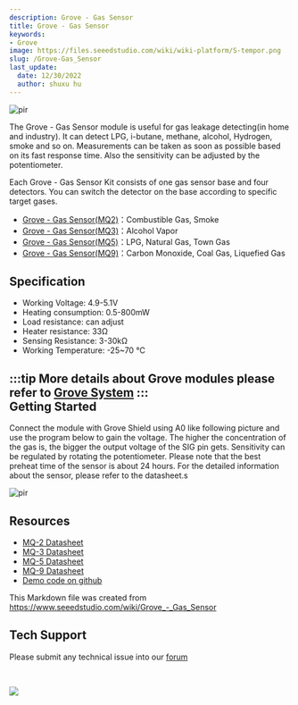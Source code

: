 ```yaml
---
description: Grove - Gas Sensor
title: Grove - Gas Sensor 
keywords:
- Grove
image: https://files.seeedstudio.com/wiki/wiki-platform/S-tempor.png
slug: /Grove-Gas_Sensor
last_update:
  date: 12/30/2022
  author: shuxu hu
---
```


 <p style={{textAlign: 'center'}}><img src="https://files.seeedstudio.com/wiki/Grove-Gas_Sensor/img/Twig-Gas_Sensor.bmp" alt="pir" width={600} height="auto" /></p>

The Grove - Gas Sensor module is useful for gas leakage detecting(in home and industry). It can detect LPG, i-butane, methane, alcohol, Hydrogen, smoke and so on. Measurements can be taken as soon as possible based on its fast response time. Also the sensitivity can be adjusted by the potentiometer.

Each Grove - Gas Sensor Kit consists of one gas sensor base and four detectors. You can switch the detector on the base according to specific target gases.

-   [Grove - Gas Sensor(MQ2)](/Grove-Gas_Sensor-MQ2)：Combustible Gas, Smoke
-   [Grove - Gas Sensor(MQ3)](/Grove-Gas_Sensor-MQ3)：Alcohol Vapor
-   [Grove - Gas Sensor(MQ5)](/Grove-Gas_Sensor-MQ5)：LPG, Natural Gas, Town Gas
-   [Grove - Gas Sensor(MQ9)](/Grove-Gas_Sensor-MQ9)：Carbon Monoxide, Coal Gas, Liquefied Gas

Specification
-------------

-   Working Voltage: 4.9-5.1V
-   Heating consumption: 0.5-800mW
-   Load resistance: can adjust
-   Heater resistance: 33Ω
-   Sensing Resistance: 3-30kΩ
-   Working Temperature: -25~70 ℃

:::tip
    More details about Grove modules please refer to [Grove System](https://wiki.seeedstudio.com/Grove_System/)
:::   
Getting Started
-------------

Connect the module with Grove Shield using A0 like following picture and use the program below to gain the voltage. The higher the concentration of the gas is, the bigger the output voltage of the SIG pin gets. Sensitivity can be regulated by rotating the potentiometer. Please note that the best preheat time of the sensor is about 24 hours. For the detailed information about the sensor, please refer to the datasheet.s


<p style={{textAlign: 'center'}}><img src="https://files.seeedstudio.com/wiki/Grove-Gas_Sensor/img/Read_Gas_Sensor_data.jpg" alt="pir" width={600} height="auto" /></p>

 Resources
---------

-   [MQ-2 Datasheet](https://files.seeedstudio.com/wiki/Grove-Gas_Sensor/res/MQ-2.pdf)
-   [MQ-3 Datasheet](https://files.seeedstudio.com/wiki/Grove-Gas_Sensor/res/MQ-3.pdf)
-   [MQ-5 Datasheet](https://files.seeedstudio.com/wiki/Grove-Gas_Sensor/res/MQ-5.pdf)
-   [MQ-9 Datasheet](https://files.seeedstudio.com/wiki/Grove-Gas_Sensor/res/MQ-9.pdf)
-   [Demo code on github](https://github.com/Seeed-Studio/Grove_Gas_Sensor)


 This Markdown file was created from https://www.seeedstudio.com/wiki/Grove_-_Gas_Sensor 

## Tech Support

Please submit any technical issue into our [forum](https://forum.seeedstudio.com/)
<div>
  <br /><p style={{textAlign: 'center'}}><a href="https://www.seeedstudio.com/act-4.html?utm_source=wiki&utm_medium=wikibanner&utm_campaign=newproducts" target="_blank"><img src="https://files.seeedstudio.com/wiki/Wiki_Banner/new_product.jpg" /></a></p>
</div>